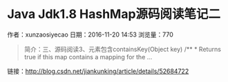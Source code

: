 # Java Jdk1.8 HashMap源码阅读笔记二
作者：xunzaosiyecao
日期：2016-11-20 14:53
浏览量：770
> 简介：三、源码阅读3、元素包含containsKey(Object key) /**
     * Returns true if this map contains a mapping for the
 ...

 链接：http://blog.csdn.net/jiankunking/article/details/52684722
